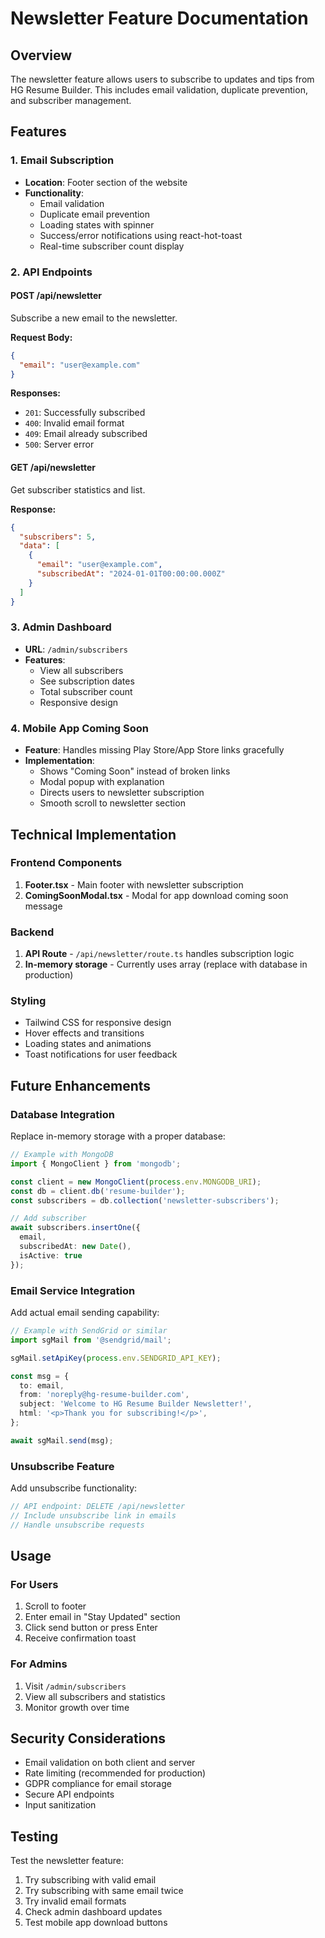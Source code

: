 # Newsletter Feature Documentation

## Overview
The newsletter feature allows users to subscribe to updates and tips from HG Resume Builder. This includes email validation, duplicate prevention, and subscriber management.

## Features

### 1. Email Subscription
- **Location**: Footer section of the website
- **Functionality**: 
  - Email validation
  - Duplicate email prevention
  - Loading states with spinner
  - Success/error notifications using react-hot-toast
  - Real-time subscriber count display

### 2. API Endpoints

#### POST /api/newsletter
Subscribe a new email to the newsletter.

**Request Body:**
```json
{
  "email": "user@example.com"
}
```

**Responses:**
- `201`: Successfully subscribed
- `400`: Invalid email format
- `409`: Email already subscribed
- `500`: Server error

#### GET /api/newsletter
Get subscriber statistics and list.

**Response:**
```json
{
  "subscribers": 5,
  "data": [
    {
      "email": "user@example.com",
      "subscribedAt": "2024-01-01T00:00:00.000Z"
    }
  ]
}
```

### 3. Admin Dashboard
- **URL**: `/admin/subscribers`
- **Features**:
  - View all subscribers
  - See subscription dates
  - Total subscriber count
  - Responsive design

### 4. Mobile App Coming Soon
- **Feature**: Handles missing Play Store/App Store links gracefully
- **Implementation**: 
  - Shows "Coming Soon" instead of broken links
  - Modal popup with explanation
  - Directs users to newsletter subscription
  - Smooth scroll to newsletter section

## Technical Implementation

### Frontend Components
1. **Footer.tsx** - Main footer with newsletter subscription
2. **ComingSoonModal.tsx** - Modal for app download coming soon message

### Backend
1. **API Route** - `/api/newsletter/route.ts` handles subscription logic
2. **In-memory storage** - Currently uses array (replace with database in production)

### Styling
- Tailwind CSS for responsive design
- Hover effects and transitions
- Loading states and animations
- Toast notifications for user feedback

## Future Enhancements

### Database Integration
Replace in-memory storage with a proper database:

```typescript
// Example with MongoDB
import { MongoClient } from 'mongodb';

const client = new MongoClient(process.env.MONGODB_URI);
const db = client.db('resume-builder');
const subscribers = db.collection('newsletter-subscribers');

// Add subscriber
await subscribers.insertOne({
  email,
  subscribedAt: new Date(),
  isActive: true
});
```

### Email Service Integration
Add actual email sending capability:

```typescript
// Example with SendGrid or similar
import sgMail from '@sendgrid/mail';

sgMail.setApiKey(process.env.SENDGRID_API_KEY);

const msg = {
  to: email,
  from: 'noreply@hg-resume-builder.com',
  subject: 'Welcome to HG Resume Builder Newsletter!',
  html: '<p>Thank you for subscribing!</p>',
};

await sgMail.send(msg);
```

### Unsubscribe Feature
Add unsubscribe functionality:

```typescript
// API endpoint: DELETE /api/newsletter
// Include unsubscribe link in emails
// Handle unsubscribe requests
```

## Usage

### For Users
1. Scroll to footer
2. Enter email in "Stay Updated" section
3. Click send button or press Enter
4. Receive confirmation toast

### For Admins
1. Visit `/admin/subscribers`
2. View all subscribers and statistics
3. Monitor growth over time

## Security Considerations
- Email validation on both client and server
- Rate limiting (recommended for production)
- GDPR compliance for email storage
- Secure API endpoints
- Input sanitization

## Testing
Test the newsletter feature:
1. Try subscribing with valid email
2. Try subscribing with same email twice
3. Try invalid email formats
4. Check admin dashboard updates
5. Test mobile app download buttons